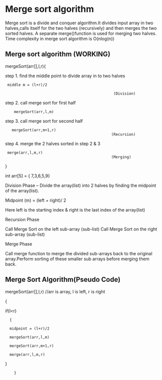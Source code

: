  # Merge sort algorithm
 Merge sort is a divide and conquer algorithm.It divides input array in two halves,calls itself for the two halves (recursively)
 and then merges the two sorted halves.
 A separate merge()function is used for merging two halves.
 Time complexity in merge sort algorithm is O(nlog(n))

 ## Merge sort algorithm (WORKING)

 mergeSort(arr[],l,r){

   step 1. find the middle point to divide array in to two halves

     middle m = (l+r)/2

                                                     (Division)
   step 2. call merge sort for first half

        mergeSort(arr,l,m)

   step 3. call merge sort for second half

       mergeSort(arr,m+1,r)
                                                    (Recursion)

step 4. merge the 2 halves sorted in step 2 & 3                                    

     merge(arr,l,m,r)
                                                    (Merging)
 }

 int arr[5] = { 7,3,6,5,9}

 Division Phase – Divide the array(list) into 2 halves by finding the midpoint of the array(list).

Midpoint (m) = (left + right)/ 2

Here left is the starting index & right is the last index of the array(list)

Recursion Phase

Call Merge Sort on the left sub-array (sub-list)
Call Merge Sort on the right sub-array (sub-list)

Merge Phase 

Call merge function to merge the divided sub-arrays back to the original array.Perform sorting of these smaller sub arrays before merging them back.
## Merge Sort Algorithm(Pseudo Code)

mergeSort(arr[],l,r)  //arr is array, l is left, r is right

{

   if(l<r)

      {

      midpoint = (l+r)/2

      mergeSort(arr,l,m)

      mergeSort(arr,m+1,r)

      merge(arr,l,m,r)
   }

        }
